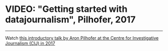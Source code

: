 # VIDEO: "Getting started with datajournalism", Pilhofer, 2017

---

Watch [this introductory talk by Aron Pilhofer at the Centre for Investigative Journalism (CIJ) in 2017](https://www.youtube.com/watch?v=DYzDnufwHNE)

